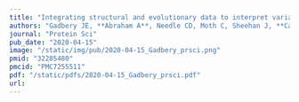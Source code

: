 ```yaml
---
title: "Integrating structural and evolutionary data to interpret variation and pathogenicity in adapter protein complex 4"
authors: "Gadbery JE, **Abraham A**, Needle CD, Moth C, Sheehan J, **Capra JA**, Jackson LP."
journal: "Protein Sci"
pub_date: "2020-04-15"
image: "/static/img/pub/2020-04-15_Gadbery_prsci.png"
pmid: "32285480"
pmcid: "PMC7255511"
pdf: "/static/pdfs/2020-04-15_Gadbery_prsci.pdf"
url: 
---
```


